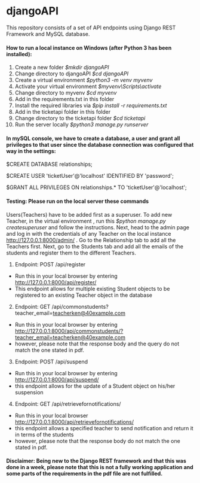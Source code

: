 # djangoAPI

This repository consists of a set of API endpoints using Django REST Framework and MySQL database. 

#### How to run a local instance on Windows (after Python 3 has been installed):
1. Create a new folder <i> $mkdir djangoAPI </i>
2. Change directory to djangoAPI <i> $cd djangoAPI </i>
3. Create a virtual environment <i> $python3 -m venv myvenv</i>
4. Activate your virtual environment <i> $myvenv\Scripts\activate </i>
5. Change directory to myvenv <i> $cd myvenv </i>
6. Add in the requirements.txt in this folder
7. Install the required libraries via <i> $pip install -r requirements.txt </i>
8. Add in the ticketapi folder in this folder
9. Change directory to the ticketapi folder <i> $cd ticketapi </i>
10. Run the server locally <i> $python3 manage.py runserver </i>


#### In mySQL console, we have to create a database, a user and grant all privileges to that user since the database connection was configured that way in the settings: 

$CREATE DATABASE relationships;

$CREATE USER 'ticketUser'@'localhost' IDENTIFIED BY 'password';

$GRANT ALL PRIVILEGES ON relationships.* TO 'ticketUser'@'localhost';

#### Testing: Please run on the local server these commands 
Users(Teachers) have to be added first as a superuser. To add new Teacher, in the virtual environment , run this <i> $python manage.py createsuperuser </i> and follow the instructions. Next, head to the admin page and log in with the credentials of any Teacher on the local instance http://127.0.0.1:8000/admin/ . Go to the Relationship tab to add all the Teachers first. Next, go to the Students tab and add all the emails of the students and register them to the different Teachers.

1. Endpoint: POST /api/register
- Run this in your local browser by entering http://127.0.0.1:8000/api/register/
- This endpoint allows for multiple existing Student objects to be registered to an existing Teacher object in the database
2. Endpoint: GET /api/commonstudents?teacher_email=teacherken@40example.com
- Run this in your local browser by entering http://127.0.0.1:8000/api/commonstudents/?teacher_email=teacherken@40example.com
- however, please note that the response body and the query do not match the one stated in pdf.
3. Endpoint: POST /api/suspend
- Run this in your local browser by entering http://127.0.0.1:8000/api/suspend/
- this endpoint allows for the update of a Student object on his/her suspension
4. Endpoint: GET /api/retrievefornotifications/
- Run this in your local browser http://127.0.0.1:8000/api/retrievefornotifications/
- this endpoint allows a specified teacher to send notification and return it in terms of the students 
- however, please note that the response body do not match the one stated in pdf.
#### Disclaimer: Being new to the Django REST framework and that this was done in a week, please note that this is not a fully working application and some parts of the requirements in the pdf file are not fulfilled.


